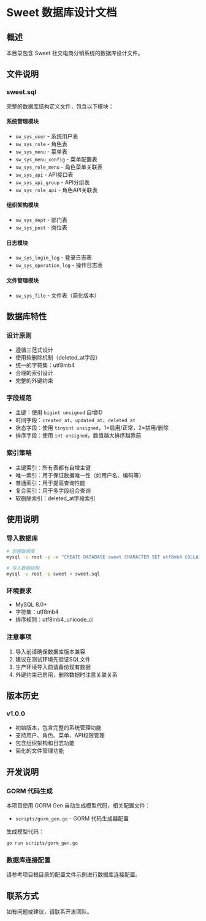 # Sweet 数据库设计文档

## 概述

本目录包含 Sweet 社交电商分销系统的数据库设计文件。

## 文件说明

### sweet.sql

完整的数据库结构定义文件，包含以下模块：

#### 系统管理模块
- `sw_sys_user` - 系统用户表
- `sw_sys_role` - 角色表
- `sw_sys_menu` - 菜单表
- `sw_sys_menu_config` - 菜单配置表
- `sw_sys_role_menu` - 角色菜单关联表
- `sw_sys_api` - API接口表
- `sw_sys_api_group` - API分组表
- `sw_sys_role_api` - 角色API关联表

#### 组织架构模块
- `sw_sys_dept` - 部门表
- `sw_sys_post` - 岗位表

#### 日志模块
- `sw_sys_login_log` - 登录日志表
- `sw_sys_operation_log` - 操作日志表

#### 文件管理模块
- `sw_sys_file` - 文件表（简化版本）

## 数据库特性

### 设计原则
- 遵循三范式设计
- 使用软删除机制（deleted_at字段）
- 统一的字符集：utf8mb4
- 合理的索引设计
- 完整的外键约束

### 字段规范
- 主键：使用 `bigint unsigned` 自增ID
- 时间字段：`created_at`、`updated_at`、`deleted_at`
- 状态字段：使用 `tinyint unsigned`，1=启用/正常，2=禁用/删除
- 排序字段：使用 `int unsigned`，数值越大排序越靠前

### 索引策略
- 主键索引：所有表都有自增主键
- 唯一索引：用于保证数据唯一性（如用户名、编码等）
- 普通索引：用于提高查询性能
- 复合索引：用于多字段组合查询
- 软删除索引：deleted_at字段索引

## 使用说明

### 导入数据库

```bash
# 创建数据库
mysql -u root -p -e "CREATE DATABASE sweet CHARACTER SET utf8mb4 COLLATE utf8mb4_unicode_ci;"

# 导入数据结构
mysql -u root -p sweet < sweet.sql
```

### 环境要求
- MySQL 8.0+
- 字符集：utf8mb4
- 排序规则：utf8mb4_unicode_ci

### 注意事项
1. 导入前请确保数据库版本兼容
2. 建议在测试环境先验证SQL文件
3. 生产环境导入前请备份现有数据
4. 外键约束已启用，删除数据时注意关联关系

## 版本历史

### v1.0.0
- 初始版本，包含完整的系统管理功能
- 支持用户、角色、菜单、API权限管理
- 包含组织架构和日志功能
- 简化的文件管理功能

## 开发说明

### GORM 代码生成

本项目使用 GORM Gen 自动生成模型代码，相关配置文件：
- `scripts/gorm_gen.go` - GORM 代码生成器配置

生成模型代码：
```bash
go run scripts/gorm_gen.go
```

### 数据库连接配置

请参考项目根目录的配置文件示例进行数据库连接配置。

## 联系方式

如有问题或建议，请联系开发团队。